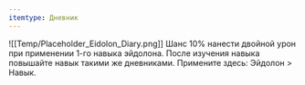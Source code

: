 ```yaml
---
itemtype: Дневник
---
```

![[Temp/Placeholder_Eidolon_Diary.png]]
Шанс 10% нанести двойной урон при применении 1-го навыка эйдолона. После изучения навыка повышайте навык такими же дневниками. Примените здесь: Эйдолон > Навык.
